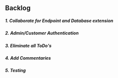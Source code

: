 ## Backlog

##### 1. Collaborate for Endpoint and Database extension

##### 2. Admin/Customer Authentication

##### 3. Eliminate all ToDo's

##### 4. Add Commentaries

##### 5. Testing